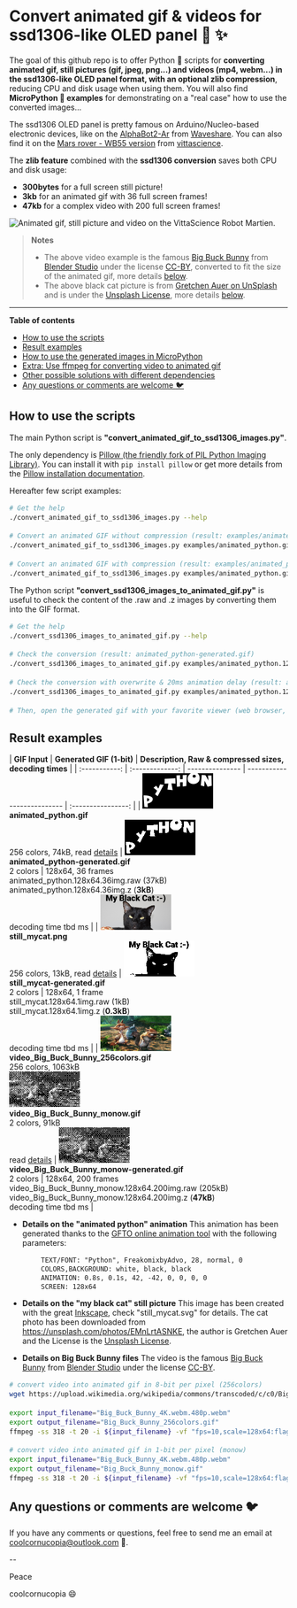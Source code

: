 # Convert animated gif & videos for ssd1306-like OLED panel :rainbow: :sparkles:
The goal of this github repo is to offer Python :snake: scripts for **converting animated gif, still pictures (gif, jpeg, png...) and videos (mp4, webm...) in the ssd1306-like OLED panel format, with an optional zlib compression**, reducing CPU and disk usage when using them. You will also find **MicroPython :snake: examples** for demonstrating on a "real case" how to use the converted images...

The ssd1306 OLED panel is pretty famous on Arduino/Nucleo-based electronic devices, like on the [AlphaBot2-Ar](https://www.waveshare.com/wiki/AlphaBot2-Ar) from [Waveshare](https://www.waveshare.com/). You can also find it on the [Mars rover - WB55 version](https://en.vittascience.com/shop/275/Robot-martien---version-Nucleo-WB55RG) from [vittascience](https://en.vittascience.com/).

The **zlib feature** combined with the **ssd1306 conversion** saves both CPU and disk usage:
* **300bytes** for a full screen still picture!
* **3kb** for an animated gif with 36 full screen frames!
* **47kb** for a complex video with 200 full screen frames!


![Animated gif, still picture and video on the VittaScience Robot Martien](examples/alphabot2_example.gif).

 > **Notes**
 > - The above video example is the famous [Big Buck Bunny](https://studio.blender.org/films/big-buck-bunny/?asset=263) from [Blender Studio](https://studio.blender.org) under the license [CC-BY](https://creativecommons.org/licenses/by/4.0/), converted to fit the size of the animated gif, more details [below](#video_big_buck_bunny_details).
 > - The above black cat picture is from [Gretchen Auer on UnSplash](https://unsplash.com/photos/EMnLrtASNKE) and is under the [Unsplash License](https://unsplash.com/license), more details [below](#still_mycat_details).

---

**Table of contents**
<!-- @import "[TOC]" {cmd="toc" depthFrom=2 depthTo=6 orderedList=false} -->

<!-- code_chunk_output -->

- [How to use the scripts](#how-to-use-the-scripts)
- [Result examples](#result-examples)
- [How to use the generated images in MicroPython](#how-to-use-the-generated-images-in-micropython)
- [Extra: Use ffmpeg for converting video to animated gif](#extra-use-ffmpeg-for-converting-video-to-animated-gif)
- [Other possible solutions with different dependencies](#other-possible-solutions-with-different-dependencies)
- [Any questions or comments are welcome :bird:](#any-questions-or-comments-are-welcome-bird)

<!-- /code_chunk_output -->


## How to use the scripts
The main Python script is **"convert_animated_gif_to_ssd1306_images.py"**.

The only dependency is [Pillow (the friendly fork of PIL Python Imaging Library)](https://python-pillow.org/). You can install it with ```pip install pillow``` or get more details from the [Pillow installation documentation](https://pillow.readthedocs.io/en/stable/installation.html).

Hereafter few script examples:
``` bash
# Get the help
./convert_animated_gif_to_ssd1306_images.py --help

# Convert an animated GIF without compression (result: examples/animated_python.128x64.36img.raw)
./convert_animated_gif_to_ssd1306_images.py examples/animated_python.gif

# Convert an animated GIF with compression (result: examples/animated_python.128x64.36img.z)
./convert_animated_gif_to_ssd1306_images.py examples/animated_python.gif --compress
```

The Python script **"convert_ssd1306_images_to_animated_gif.py"** is useful to check the content of the .raw and .z images by converting them into the GIF format.
``` bash
# Get the help
./convert_ssd1306_images_to_animated_gif.py --help

# Check the conversion (result: animated_python-generated.gif)
./convert_ssd1306_images_to_animated_gif.py examples/animated_python.128x64.36img.z

# Check the conversion with overwrite & 20ms animation delay (result: animated_python-generated.gif)
./convert_ssd1306_images_to_animated_gif.py examples/animated_python.128x64.36img.raw -f -d 20

# Then, open the generated gif with your favorite viewer (web browser, gimp, eog...)
```

## Result examples

| **GIF Input** | **Generated GIF (1-bit)**  | **Description, Raw & compressed sizes, decoding times** |
| :-----------: | :-------------: | --------------- | -------------------------- | :----------------: |
| ![animated_python.gif](examples/animated_python.gif "animated_python.gif")<br>**animated_python.gif**<br>256 colors, 74kB, read [details](#animated_python_details) | ![animated_python-generated.gif](examples/animated_python-generated.gif "animated_python-generated.gif")<br>**animated_python-generated.gif**<br>2 colors | 128x64, 36 frames<br>animated_python.128x64.36img.raw (37kB)<br>animated_python.128x64.36img.z (**3kB**)<br>decoding time tbd ms |
| ![still_mycat.png](examples/still_mycat.png "still_mycat.png")<br>**still_mycat.png**<br>256 colors, 13kB, read [details](#still_mycat_details) | ![still_mycat-generated.gif](examples/still_mycat-generated.gif "still_mycat-generated.gif")<br>**still_mycat-generated.gif**<br>2 colors | 128x64, 1 frame<br>still_mycat.128x64.1img.raw (1kB)<br>still_mycat.128x64.1img.z (**0.3kB**)<br>decoding time tbd ms |
| ![video_Big_Buck_Bunny_256colors.gif](examples/video_Big_Buck_Bunny_256colors.gif "video_Big_Buck_Bunny_256colors.gif")<br>**video_Big_Buck_Bunny_256colors.gif**<br>256 colors, 1063kB<br>![video_Big_Buck_Bunny_monow.gif](examples/video_Big_Buck_Bunny_monow.gif "video_Big_Buck_Bunny_monow.gif")<br>**video_Big_Buck_Bunny_monow.gif**<br>2 colors, 91kB<br>read [details](#video_big_buck_bunny_details) | ![video_Big_Buck_Bunny_monow-generated.gif](examples/video_Big_Buck_Bunny_monow-generated.gif "video_Big_Buck_Bunny_monow-generated.gif")<br>**video_Big_Buck_Bunny_monow-generated.gif**<br>2 colors | 128x64, 200 frames<br>video_Big_Buck_Bunny_monow.128x64.200img.raw (205kB)<br>video_Big_Buck_Bunny_monow.128x64.200img.z (**47kB**)<br>decoding time tbd ms |


* **Details on the "animated python" animation**<a name="animated_python_details"></a>
This animation has been generated thanks to the [GFTO online animation tool](https://engfto.com/index/create_animated_bouncing_text/0-26) with the following parameters: 
```
        TEXT/FONT: "Python", FreakomixbyAdvo, 28, normal, 0
        COLORS,BACKGROUND: white, black, black
        ANIMATION: 0.8s, 0.1s, 42, -42, 0, 0, 0, 0
        SCREEN: 128x64
```

* **Details on the "my black cat" still picture** <a name="still_mycat_details"></a>
This image has been created with the great [Inkscape](https://inkscape.org), check "still_mycat.svg" for details. The cat photo has been downloaded from https://unsplash.com/photos/EMnLrtASNKE, the author is Gretchen Auer and the License is the [Unsplash License](https://unsplash.com/license).

* **Details on Big Buck Bunny files** <a name="video_big_buck_bunny_details"></a>
The video is the famous [Big Buck Bunny](https://studio.blender.org/films/big-buck-bunny/?asset=263) from [Blender Studio](https://studio.blender.org) under the license [CC-BY](https://creativecommons.org/licenses/by/4.0/).
```bash
# convert video into animated gif in 8-bit per pixel (256colors)
wget https://upload.wikimedia.org/wikipedia/commons/transcoded/c/c0/Big_Buck_Bunny_4K.webm/Big_Buck_Bunny_4K.webm.480p.webm

export input_filename="Big_Buck_Bunny_4K.webm.480p.webm"
export output_filename="Big_Buck_Bunny_256colors.gif"
ffmpeg -ss 318 -t 20 -i ${input_filename} -vf "fps=10,scale=128x64:flags=lanczos,split[s0][s1];[s0]palettegen[p];[s1][p]paletteuse" -loop 0 ${output_filename}

# convert video into animated gif in 1-bit per pixel (monow)
export input_filename="Big_Buck_Bunny_4K.webm.480p.webm"
export output_filename="Big_Buck_Bunny_monow.gif"
ffmpeg -ss 318 -t 20 -i ${input_filename} -vf "fps=10,scale=128x64:flags=lanczos,format=monow,split[s0][s1];[s0]palettegen[p];[s1][p]paletteuse" -loop 0 ${output_filename}
```


## Any questions or comments are welcome :bird:
If you have any comments or questions, feel free to send me an email at coolcornucopia@outlook.com :email:.

--

Peace

coolcornucopia :smile:


